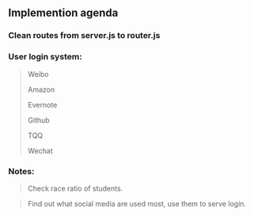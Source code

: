 ## Implemention agenda
### Clean routes from server.js to router.js

### User login system:
>Weibo
>
>Amazon
>
>Evernote
>
>Github
>
>TQQ
>
>Wechat

### Notes:
>Check race ratio of students.

>Find out what social media are used most, use them to serve login.